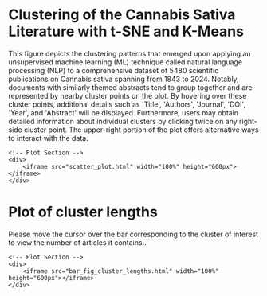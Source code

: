 <!-- Disable DOCTYPE declaration -->
<!DOCTYPE html>
<html>
<head>
    <title>Cannabis Sativa Clustering</title>
</head>
<body>
    <!-- Layout Description Section -->
    <div>
        <h1>Clustering of the Cannabis Sativa Literature with t-SNE and K-Means</h1>
        <p>
            This figure depicts the clustering patterns that emerged upon applying an unsupervised machine learning (ML) technique called natural language processing (NLP) to a comprehensive dataset of 5480 scientific publications on Cannabis sativa spanning from 1843 to 2024. Notably, documents with similarly themed abstracts tend to group together and are represented by nearby cluster points on the plot. By hovering over these cluster points, additional details such as 'Title', 'Authors', 'Journal', 'DOI', 'Year', and 'Abstract' will be displayed. Furthermore, users may obtain detailed information about individual clusters by clicking twice on any right-side cluster point. The upper-right portion of the plot offers alternative ways to interact with the data.
        </p>
    </div>
    
    <!-- Plot Section -->
    <div>
        <iframe src="scatter_plot.html" width="100%" height="600px"></iframe>
    </div>
</body>
</html>
<html>
<head>
    <title>Clusters Length</title>
</head>
<body>
    <!-- Layout Description Section -->
    <div>
        <h1>Plot of cluster lengths</h1>
        <p>
            Please move the cursor over the bar corresponding to the cluster of interest to view the number of articles it contains..
        </p>
    </div>
    
    <!-- Plot Section -->
    <div>
        <iframe src="bar_fig_cluster_lengths.html" width="100%" height="600px"></iframe>
    </div>
</body>
</html>
